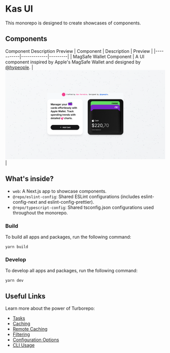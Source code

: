 # Kas UI

This monorepo is designed to create showcases of components.

## Components

Component Description Preview
| Component | Description | Preview |
|-----------|-------------|---------|
| MagSafe Wallet Component | A UI component inspired by Apple's MagSafe Wallet and designed by [@hypeople](https://x.com/hypeople). | ![MagSafe Component Demo Screenshot](apps/web/public/screenshot.png) |

## What's inside?

- `web`: A Next.js app to showcase components.
- `@repo/eslint-config`: Shared ESLint configurations (includes eslint-config-next and eslint-config-prettier).
- `@repo/typescript-config`: Shared tsconfig.json configurations used throughout the monorepo.

### Build

To build all apps and packages, run the following command:

```
yarn build
```

### Develop

To develop all apps and packages, run the following command:

```
yarn dev
```

## Useful Links

Learn more about the power of Turborepo:

- [Tasks](https://turbo.build/repo/docs/core-concepts/monorepos/running-tasks)
- [Caching](https://turbo.build/repo/docs/core-concepts/caching)
- [Remote Caching](https://turbo.build/repo/docs/core-concepts/remote-caching)
- [Filtering](https://turbo.build/repo/docs/core-concepts/monorepos/filtering)
- [Configuration Options](https://turbo.build/repo/docs/reference/configuration)
- [CLI Usage](https://turbo.build/repo/docs/reference/command-line-reference)

